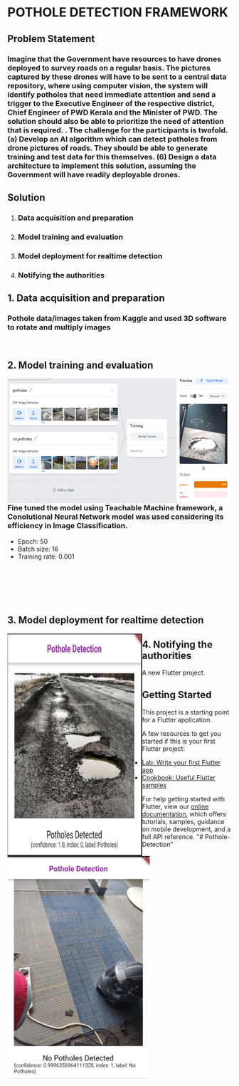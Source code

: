 
# POTHOLE DETECTION FRAMEWORK

## Problem Statement

### Imagine that the Government have resources to have drones deployed to survey roads on a regular basis. The pictures captured by these drones will have to be sent to a central data repository, where using computer vision, the system will identify potholes that need immediate attention and send a trigger to the Executive Engineer of the respective district, Chief Engineer of PWD Kerala and the Minister of PWD. The solution should also be able to prioritize the need of attention that is required. . The challenge for the participants is twofold. (a) Develop an Al algorithm which can detect potholes from drone pictures of roads. They should be able to generate training and test data for this themselves. (6) Design a data architecture to implement this solution, assuming the Government will have readily deployable drones.

## Solution

1. ### Data acquisition and preparation
2. ### Model training and evaluation
3. ### Model deployment for realtime detection
4. ### Notifying the authorities

## 1. Data acquisition and preparation
### Pothole data/images taken from Kaggle and used 3D software to rotate and multiply images

<p>&nbsp;</p>


## 2. Model training and evaluation
<img align="left" alt="GIF" src="https://github.com/adi-code22/Pothole-Detection/blob/main/assets/git_img/teachable.PNG?raw=true" width="600"/>

### Fine tuned the model using Teachable Machine framework, a Conolutional Neural Network model was used considering its efficiency in Image Classification.

- Epoch: 50
- Batch size: 16
- Training rate: 0.001
<p>&nbsp;</p>
<p>&nbsp;</p>
<p>&nbsp;</p>

## 3. Model deployment for realtime detection

<img align="left" alt="GIF" src="https://github.com/adi-code22/Pothole-Detection/blob/main/assets/git_img/hole.PNG?raw=true" height="500"/>
<img align="left" alt="GIF" src="https://github.com/adi-code22/Pothole-Detection/blob/main/assets/git_img/no%20pothole.PNG?raw=true" height="500"/>


## 4. Notifying the authorities

A new Flutter project.

## Getting Started

This project is a starting point for a Flutter application.

A few resources to get you started if this is your first Flutter project:

- [Lab: Write your first Flutter app](https://flutter.dev/docs/get-started/codelab)
- [Cookbook: Useful Flutter samples](https://flutter.dev/docs/cookbook)

For help getting started with Flutter, view our
[online documentation](https://flutter.dev/docs), which offers tutorials,
samples, guidance on mobile development, and a full API reference.
"# Pothole-Detection" 


